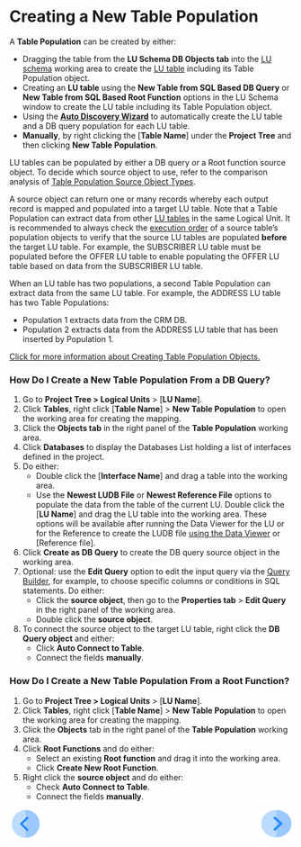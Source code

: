 # Creating a New Table Population

A **Table Population** can be created by either:
*	Dragging the table from the **LU Schema DB Objects tab** into the [LU schema](/articles/03_logical_units/03_LU_schema_window.md) working area to create the [LU table](/articles/06_LU_tables/01_LU_tables_overview.md) including its Table Population object.
*	Creating an **LU table** using the **New Table from SQL Based DB Query** or **New Table from SQL Based Root Function** options  in the LU Schema window to create the LU table including its Table Population object.
*	Using the [**Auto Discovery Wizard**](/articles/03_logical_units/06_auto_discovery_wizard.md) to  automatically create the LU table and a DB query population for each LU table.
*	**Manually**, by right clicking the [**Table Name**] under the **Project Tree** and then clicking **New Table Population**. 

LU tables can be populated by either a DB query or a Root function source object. To decide which source object to use, refer to the comparison analysis of [Table Population Source Object Types](/articles/07_table_population/02_source_object_types.md).

A source object can return one or many records whereby each output record is mapped and populated into a target LU table. 
Note that a Table Population can extract data from other [LU tables](/articles/06_LU_tables/01_LU_tables_overview.md) in the same Logical Unit. It is recommended to always check the [execution order](/articles/07_table_population/13_LU_table_population_execution_order.md) of a source table’s population objects to verify that the source LU tables are populated **before** the target LU table. For example, the SUBSCRIBER LU table must be populated before the OFFER LU table to enable populating the OFFER LU table based on data from the SUBSCRIBER LU table.

When an LU table has two populations, a second Table Population can extract data from the same LU table. For example, the ADDRESS LU table has two Table Populations:
*	Population 1 extracts data from the CRM DB.
*	Population 2 extracts data from the ADDRESS LU table that has been inserted by Population 1.

[Click for more information about Creating Table Population Objects.](/articles/07_table_population/03_creating_a_new_table_population.md)

### How Do I Create a New Table Population From a DB Query? 

1.	Go to **Project Tree > Logical Units** > [**LU Name**].
2.	Click **Tables**, right click [**Table Name**] > **New Table Population** to open the working area for creating the mapping.
3.	Click the **Objects tab** in the right panel of the **Table Population** working area.
4.	Click **Databases** to display the Databases List holding a list of interfaces defined in the project. 
5.	Do either: 
    *	Double click the [**Interface Name**] and drag a table into the working area.
    *	Use the **Newest LUDB File** or **Newest Reference File** options to populate the data from the table of the current LU. Double click the [**LU Name**] and drag the LU table into the working area. These options will be available after running the Data Viewer for the LU or for the Reference to create the LUDB file [using the Data Viewer](/articles/13_LUDB_viewer_and_studio_debug_capabilities/01_data_viewer.md) or [Reference file]. 
6.	Click **Create as DB Query** to create the DB query source object in the working area. 
7.	Optional: use the **Edit Query** option to edit the input query via the [Query Builder](/articles/11_query_builder/01_query_builder_overview.md#query-builder-overview), for example, to choose specific columns or conditions in SQL statements. Do either:
    *	Click the **source object**, then go to the **Properties tab** > **Edit Query** in the right panel of the working area.
    *	Double click the **source object**.
8.	To connect the source object to the target LU table, right click the **DB Query object** and either:
    *	Click **Auto Connect to Table**.
    *	Connect the fields **manually**.

### How Do I Create a New Table Population From a Root Function? 

1.	Go to **Project Tree > Logical Units** > [**LU Name**].
2.	Click **Tables**, right click [**Table Name**] > **New Table Population** to open the working area for creating the mapping.
3.	Click the **Objects** tab in the right panel of the **Table Population** working area.
4.	Click **Root Functions** and do either:
    * Select an existing **Root function** and drag it into the working area. 
    * Click **Create New Root Function**.
5.	Right click the **source object** and do either:
    * Check **Auto Connect to Table**.
    * Connect the fields **manually**.
   
[![Previous](/articles/images/Previous.png)](/articles/07_table_population/02_source_object_types.md)[<img align="right" width="60" height="54" src="/articles/images/Next.png">](/articles/07_table_population/04_table_population_properties_tab.md)
